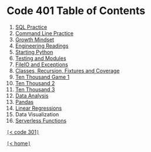 # Code 401 Table of Contents

1. [SQL Practice](401-01.md)
2. [Command Line Practice](401-02.md)
3. [Growth Mindset](401-03.md)
4. [Engineering Readings](401-04.md)
5. [Starting Python](401-05.md)
6. [Testing and Modules](401-06.md)
7. [FileIO and Exceptions](401-07.md)
8. [Classes, Recursion, Fixtures and Coverage](401-08.md)
9. [Ten Thousand Game 1](401-09.md)
10. [Ten Thousand 2](401-10.md)
11. [Ten Thousand 3](401-11.md)
12. [Data Analysis](401-12.md)
13. [Pandas](401-13.md)
14. [Linear Regressions](401-14.md)
15. Data Visualization
16. [Serverless Functions](401-16.md)

[`[`< code 301`]`](code301.md)

[`[`< home`]`](README.md)
